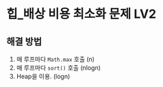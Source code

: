 # 힙_배상 비용 최소화 문제 LV2


## 해결 방법
1. 매 루프마다 `Math.max` 호출 (n)
2. 매 루프마다 `sort()` 호출 (nlogn)
3. Heap을 이용. (logn)